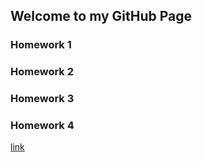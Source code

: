 ## Welcome to my GitHub Page



### Homework 1
### Homework 2
### Homework 3
### Homework 4

[link](https://moodle.boun.edu.tr/login/)
